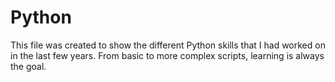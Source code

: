 # Python
 
This file was created to show the different Python skills that I had worked on in the last few years. From basic to more complex scripts, learning is always the goal.
